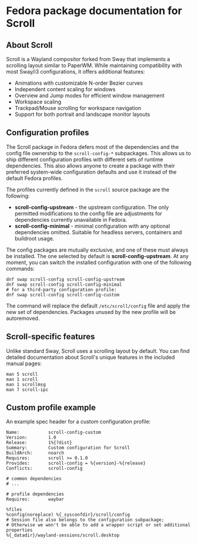 # Fedora package documentation for Scroll

## About Scroll

Scroll is a Wayland compositor forked from Sway that implements a scrolling layout similar to PaperWM. While maintaining compatibility with most Sway/i3 configurations, it offers additional features:

- Animations with customizable N-order Bezier curves
- Independent content scaling for windows
- Overview and Jump modes for efficient window management
- Workspace scaling
- Trackpad/Mouse scrolling for workspace navigation
- Support for both portrait and landscape monitor layouts

## Configuration profiles

The Scroll package in Fedora defers most of the dependencies and the config file ownership to the `scroll-config-*` subpackages. This allows us to ship different configuration profiles with different sets of runtime dependencies. This also allows anyone to create a package with their preferred system-wide configuration defaults and use it instead of the default Fedora profiles.

The profiles currently defined in the `scroll` source package are the following:

- **scroll-config-upstream** - the upstream configuration. The only permitted modifications to the config file are adjustments for dependencies currently unavailable in Fedora.
- **scroll-config-minimal** - minimal configuration with any optional dependencies omitted. Suitable for headless servers, containers and buildroot usage.

The config packages are mutually exclusive, and one of these must always be installed. The one selected by default is **scroll-config-upstream**. At any moment, you can switch the installed configuration with one of the following commands:

```
dnf swap scroll-config scroll-config-upstream
dnf swap scroll-config scroll-config-minimal
# for a third-party configuration profile:
dnf swap scroll-config scroll-config-custom
```

The command will replace the default `/etc/scroll/config` file and apply the new set of dependencies. Packages unused by the new profile will be autoremoved.

## Scroll-specific features

Unlike standard Sway, Scroll uses a scrolling layout by default. You can find detailed documentation about Scroll's unique features in the included manual pages:

```
man 5 scroll
man 1 scroll
man 1 scrollmsg
man 7 scroll-ipc
```

## Custom profile example

An example spec header for a custom configuration profile:

```
Name:           scroll-config-custom
Version:        1.0
Release:        1%{?dist}
Summary:        Custom configuration for Scroll
BuildArch:      noarch
Requires:       scroll >= 0.1.0
Provides:       scroll-config = %{version}-%{release}
Conflicts:      scroll-config

# common dependencies
# ...

# profile dependencies
Requires:       waybar

%files
%config(noreplace) %{_sysconfdir}/scroll/config
# Session file also belongs to the configuration subpackage;
# Otherwise we won't be able to add a wrapper script or set additional properties
%{_datadir}/wayland-sessions/scroll.desktop
```
